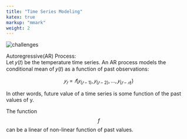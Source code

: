 ```yaml
---
title: "Time Series Modeling"
katex: true
markup: "mmark"
weight: 2
---
```

![challenges](/images/introduction/autoregressive.png)

Autoregressive(AR) Process:
<br>
Let 𝑦(𝑡) be the temperature time series.
An AR process models the conditional mean of 𝑦(𝑡) as a function of past observations:

$$ 𝑦_𝑡  = 𝑓(𝑦_{(𝑡−1)},𝑦_{(𝑡−2)},…,𝑦_{(𝑡−𝑛)})$$

In other words, future value of a time series is some function of the past values of y.

The function $$f$$ can be a linear of non-linear function of past values.
